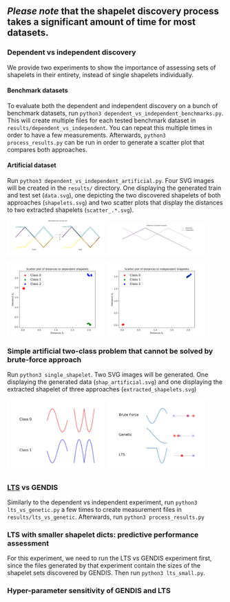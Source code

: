 ## _Please note_ that the shapelet discovery process takes a significant amount of time for most datasets.

### Dependent vs independent discovery

We provide two experiments to show the importance of assessing sets of shapelets in their entirety, instead of single shapelets individually.

#### Benchmark datasets

To evaluate both the dependent and independent discovery on a bunch of benchmark datasets, run `python3 dependent_vs_independent_benchmarks.py`. This will create multiple files for each tested benchmark dataset in `results/dependent_vs_independent`. You can repeat this multiple times in order to have a few measurements. Afterwards, `python3 process_results.py` can be run in order to generate a scatter plot that compares both approaches. 

#### Artificial dataset

Run `python3 dependent_vs_independent_artificial.py`. Four SVG images will be created in the `results/` directory. One displaying the generated train and test set (`data.svg`), one depicting the two discovered shapelets of both approaches (`shapelets.svg`) and two scatter plots that display the distances to two extracted shapelets (`scatter_.*.svg`).

<img src="results/data.svg" width="45%"/> <img src="results/shapelets.svg" width="45%"/> 

<img src="results/scatter_dependent.svg" width="45%"/> <img src="results/scatter_independent.svg" width="45%"/> 

### Simple artificial two-class problem that cannot be solved by brute-force approach

Run `python3 single_shapelet`. Two SVG images will be generated. One displaying the generated data (`shap_artificial.svg`) and one displaying the extracted shapelet of three approaches (`extracted_shapelets.svg`)

<img src="results/shap_artificial.svg" width="45%"/> <img src="results/extracted_shapelets.svg" width="45%"/>

### [LTS](https://www.ismll.uni-hildesheim.de/pub/pdfs/grabocka2014e-kdd.pdf) vs GENDIS

Similarly to the dependent vs independent experiment, run `python3 lts_vs_genetic.py` a few times to create measurement files in `results/lts_vs_genetic`. Afterwards, run `python3 process_results.py`

### LTS with smaller shapelet dicts: predictive performance assessment

For this experiment, we need to run the LTS vs GENDIS experiment first, since the files generated by that experiment contain the sizes of the shapelet sets discovered by GENDIS. Then run `python3 lts_small.py`.

### Hyper-parameter sensitivity of GENDIS and LTS